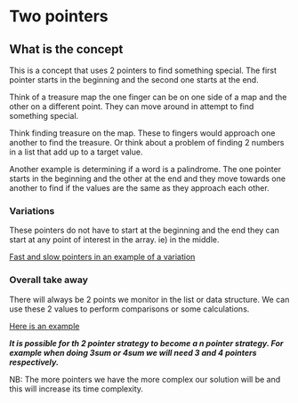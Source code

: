 # Two pointers

## What is the concept

This is a concept that uses 2 pointers to find something special. The first pointer starts in the beginning and the second one starts at the end.

Think of a treasure map the one finger can be on one side of a map and the other on a different point. They can move around in attempt to find something special.

Think finding treasure on the map. These to fingers would approach one another to find the treasure. Or think about a problem of finding 2 numbers in a list that add up to a target value.

Another example is determining if a word is a palindrome. The one pointer starts in the beginning and the other at the end and they move towards one another to find if the values are the same as they approach each other.

### Variations

These pointers do not have to start at the beginning and the end they can start at any point of interest in the array. ie) in the middle.

[Fast and slow pointers in an example of a variation](./FastAndSlowPointer/)

### Overall take away

There will always be 2 points we monitor in the list or data structure. We can use these 2 values to perform comparisons or some calculations.

[Here is an example](./twoPointer.js)

**_It is possible for th 2 pointer strategy to become a $n$ pointer strategy. For example when doing 3sum or 4sum we will need 3 and 4 pointers respectively._**

NB: The more pointers we have the more complex our solution will be and this will increase its time complexity.
